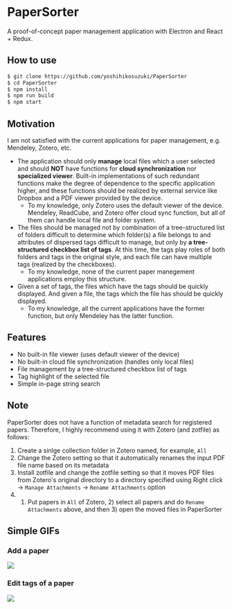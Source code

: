 # PaperSorter

A proof-of-concept paper management application with Electron and React + Redux.



## How to use

```bash
$ git clone https://github.com/yoshihikosuzuki/PaperSorter
$ cd PaperSorter
$ npm install
$ npm run build
$ npm start
```



## Motivation

I am not satisfied with the current applications for paper management, e.g. Mendeley, Zotero, etc.



* The application should only **manage** local files which a user selected and should **NOT** have functions for **cloud synchronization** nor **specialized viewer**. Built-in implementations of such redundant functions make the degree of dependence to the specific application higher, and these functions should be realized by external service like Dropbox and a PDF viewer provided by the device.
  * To my knowledge, only Zotero uses the default viewer of the device. Mendeley, ReadCube, and Zotero offer cloud sync function, but all of them can handle local file and folder system.
* The files should be managed not by combination of a tree-structured list of folders difficult to determine which folder(s) a file belongs to and attributes of dispersed tags difficult to manage, but only by **a tree-structured checkbox list of tags**. At this time, the tags play roles of both folders and tags in the original style, and each file can have multiple tags (realized by the checkboxes).
  * To my knowledge, none of the current paper manegement applications employ this structure.
* Given a set of tags, the files which have the tags should be quickly displayed. And given a file, the tags which the file has should be quickly displayed.
  * To my knowledge, all the current applications have the former function, but only Mendeley has the latter function.



## Features

* No built-in file viewer (uses default viewer of the device)
* No built-in cloud file synchronization (handles only local files)
* File management by a tree-structured checkbox list of tags
* Tag highlight of the selected file
* Simple in-page string search



## Note

PaperSorter does not have a function of metadata search for registered papers. Therefore, I highly recommend using it with Zotero (and zotfile) as follows:

1. Create a sinlge collection folder in Zotero named, for example, `All`
2. Change the Zotero setting so that it automatically renames the input PDF file name based on its metadata
3. Install zotfile and change the zotfile setting so that it moves PDF files from Zotero's original directory to a directory specified using Right click -> `Manage Attachments` -> `Rename Attachments` option
4. 1) Put papers in `All` of Zotero, 2) select all papers and do `Rename Attachments` above, and then 3) open the moved files in PaperSorter



## Simple GIFs

### Add a paper

![](https://github.com/yoshihikosuzuki/PaperSorter/blob/master/assets/add_a_paper.gif)

### Edit tags of a paper

![](https://github.com/yoshihikosuzuki/PaperSorter/blob/master/assets/edit_tags.gif)